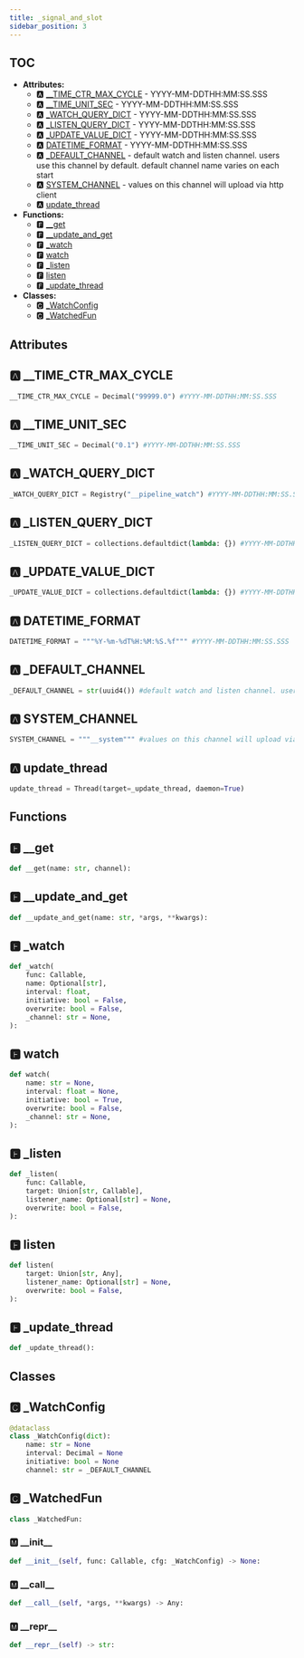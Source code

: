 ```yaml
---
title: _signal_and_slot
sidebar_position: 3
---
```


## TOC

- **Attributes:**
  - 🅰 [\_\_TIME\_CTR\_MAX\_CYCLE](#🅰-__time_ctr_max_cycle) - YYYY-MM-DDTHH:MM:SS.SSS
  - 🅰 [\_\_TIME\_UNIT\_SEC](#🅰-__time_unit_sec) - YYYY-MM-DDTHH:MM:SS.SSS
  - 🅰 [\_WATCH\_QUERY\_DICT](#🅰-_watch_query_dict) - YYYY-MM-DDTHH:MM:SS.SSS
  - 🅰 [\_LISTEN\_QUERY\_DICT](#🅰-_listen_query_dict) - YYYY-MM-DDTHH:MM:SS.SSS
  - 🅰 [\_UPDATE\_VALUE\_DICT](#🅰-_update_value_dict) - YYYY-MM-DDTHH:MM:SS.SSS
  - 🅰 [DATETIME\_FORMAT](#🅰-datetime_format) - YYYY-MM-DDTHH:MM:SS.SSS
  - 🅰 [\_DEFAULT\_CHANNEL](#🅰-_default_channel) - default watch and listen channel. users use this channel by default. default channel name varies on each start
  - 🅰 [SYSTEM\_CHANNEL](#🅰-system_channel) - values on this channel will upload via http client
  - 🅰 [update\_thread](#🅰-update_thread)
- **Functions:**
  - 🅵 [\_\_get](#🅵-__get)
  - 🅵 [\_\_update\_and\_get](#🅵-__update_and_get)
  - 🅵 [\_watch](#🅵-_watch)
  - 🅵 [watch](#🅵-watch)
  - 🅵 [\_listen](#🅵-_listen)
  - 🅵 [listen](#🅵-listen)
  - 🅵 [\_update\_thread](#🅵-_update_thread)
- **Classes:**
  - 🅲 [\_WatchConfig](#🅲-_watchconfig)
  - 🅲 [\_WatchedFun](#🅲-_watchedfun)

## Attributes

## 🅰 \_\_TIME\_CTR\_MAX\_CYCLE

```python
__TIME_CTR_MAX_CYCLE = Decimal("99999.0") #YYYY-MM-DDTHH:MM:SS.SSS
```

## 🅰 \_\_TIME\_UNIT\_SEC

```python
__TIME_UNIT_SEC = Decimal("0.1") #YYYY-MM-DDTHH:MM:SS.SSS
```

## 🅰 \_WATCH\_QUERY\_DICT

```python
_WATCH_QUERY_DICT = Registry("__pipeline_watch") #YYYY-MM-DDTHH:MM:SS.SSS
```

## 🅰 \_LISTEN\_QUERY\_DICT

```python
_LISTEN_QUERY_DICT = collections.defaultdict(lambda: {}) #YYYY-MM-DDTHH:MM:SS.SSS
```

## 🅰 \_UPDATE\_VALUE\_DICT

```python
_UPDATE_VALUE_DICT = collections.defaultdict(lambda: {}) #YYYY-MM-DDTHH:MM:SS.SSS
```

## 🅰 DATETIME\_FORMAT

```python
DATETIME_FORMAT = """%Y-%m-%dT%H:%M:%S.%f""" #YYYY-MM-DDTHH:MM:SS.SSS
```

## 🅰 \_DEFAULT\_CHANNEL

```python
_DEFAULT_CHANNEL = str(uuid4()) #default watch and listen channel. users use this channel by default. default channel name varies on each start
```

## 🅰 SYSTEM\_CHANNEL

```python
SYSTEM_CHANNEL = """__system""" #values on this channel will upload via http client
```

## 🅰 update\_thread

```python
update_thread = Thread(target=_update_thread, daemon=True)
```


## Functions

## 🅵 \_\_get

```python
def __get(name: str, channel):
```
## 🅵 \_\_update\_and\_get

```python
def __update_and_get(name: str, *args, **kwargs):
```
## 🅵 \_watch

```python
def _watch(
    func: Callable,
    name: Optional[str],
    interval: float,
    initiative: bool = False,
    overwrite: bool = False,
    _channel: str = None,
):
```
## 🅵 watch

```python
def watch(
    name: str = None,
    interval: float = None,
    initiative: bool = True,
    overwrite: bool = False,
    _channel: str = None,
):
```
## 🅵 \_listen

```python
def _listen(
    func: Callable,
    target: Union[str, Callable],
    listener_name: Optional[str] = None,
    overwrite: bool = False,
):
```
## 🅵 listen

```python
def listen(
    target: Union[str, Any],
    listener_name: Optional[str] = None,
    overwrite: bool = False,
):
```
## 🅵 \_update\_thread

```python
def _update_thread():
```

## Classes

## 🅲 \_WatchConfig

```python
@dataclass
class _WatchConfig(dict):
    name: str = None
    interval: Decimal = None
    initiative: bool = None
    channel: str = _DEFAULT_CHANNEL
```
## 🅲 \_WatchedFun

```python
class _WatchedFun:
```


### 🅼 \_\_init\_\_

```python
def __init__(self, func: Callable, cfg: _WatchConfig) -> None:
```
### 🅼 \_\_call\_\_

```python
def __call__(self, *args, **kwargs) -> Any:
```
### 🅼 \_\_repr\_\_

```python
def __repr__(self) -> str:
```
